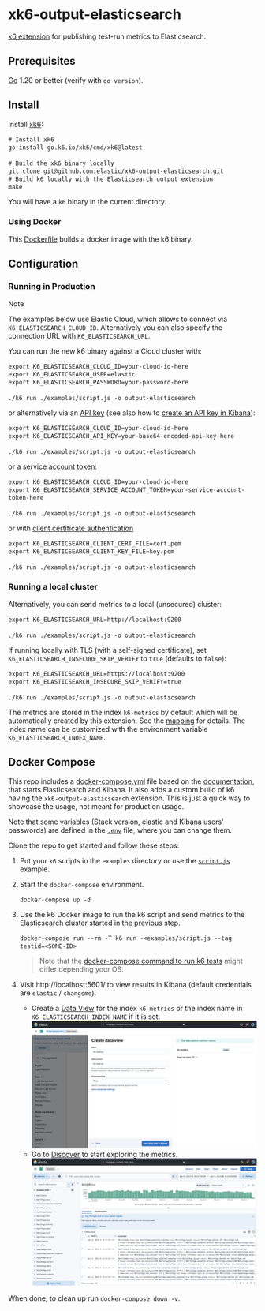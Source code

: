 # xk6-output-elasticsearch

[k6 extension](https://k6.io/docs/extensions/) for publishing test-run metrics to Elasticsearch.

## Prerequisites

[Go](https://golang.org/) 1.20 or better (verify with `go version`).

## Install

Install [xk6](https://k6.io/docs/extensions/guides/build-a-k6-binary-using-go/):

```shell
# Install xk6
go install go.k6.io/xk6/cmd/xk6@latest

# Build the xk6 binary locally
git clone git@github.com:elastic/xk6-output-elasticsearch.git
# Build k6 locally with the Elasticsearch output extension
make
```

You will have a `k6` binary in the current directory.

### Using Docker

This [Dockerfile](./Dockerfile) builds a docker image with the k6 binary.

## Configuration

### Running in Production

> [!NOTE]
> The examples below use Elastic Cloud, which allows to connect via `K6_ELASTICSEARCH_CLOUD_ID`. Alternatively you can also specify the connection URL with `K6_ELASTICSEARCH_URL`.

You can run the new k6 binary against a Cloud cluster with:
```shell
export K6_ELASTICSEARCH_CLOUD_ID=your-cloud-id-here
export K6_ELASTICSEARCH_USER=elastic
export K6_ELASTICSEARCH_PASSWORD=your-password-here

./k6 run ./examples/script.js -o output-elasticsearch
```

or alternatively via an [API key](https://www.elastic.co/guide/en/elasticsearch/reference/current/security-api-create-api-key.html) (see also how to [create an API key in Kibana](https://www.elastic.co/guide/en/kibana/current/api-keys.html)):
```shell
export K6_ELASTICSEARCH_CLOUD_ID=your-cloud-id-here
export K6_ELASTICSEARCH_API_KEY=your-base64-encoded-api-key-here

./k6 run ./examples/script.js -o output-elasticsearch
```

or a [service account token](https://www.elastic.co/guide/en/elasticsearch/reference/current/service-accounts.html#service-accounts-tokens):
```shell
export K6_ELASTICSEARCH_CLOUD_ID=your-cloud-id-here
export K6_ELASTICSEARCH_SERVICE_ACCOUNT_TOKEN=your-service-account-token-here

./k6 run ./examples/script.js -o output-elasticsearch
```

or with [client certificate authentication](https://www.elastic.co/guide/en/elasticsearch/reference/current/pki-realm.html)
```shell
export K6_ELASTICSEARCH_CLIENT_CERT_FILE=cert.pem
export K6_ELASTICSEARCH_CLIENT_KEY_FILE=key.pem

./k6 run ./examples/script.js -o output-elasticsearch
```

### Running a local cluster

Alternatively, you can send metrics to a local (unsecured) cluster:

```shell
export K6_ELASTICSEARCH_URL=http://localhost:9200

./k6 run ./examples/script.js -o output-elasticsearch
```

If running locally with TLS (with a self-signed certificate), set `K6_ELASTICSEARCH_INSECURE_SKIP_VERIFY` to `true` (defaults to `false`):

```shell
export K6_ELASTICSEARCH_URL=https://localhost:9200
export K6_ELASTICSEARCH_INSECURE_SKIP_VERIFY=true

./k6 run ./examples/script.js -o output-elasticsearch
```

The metrics are stored in the index `k6-metrics` by default which will be automatically created by this extension. See the [mapping](pkg/esoutput/mapping.json) for details. The index name can be customized with the environment variable `K6_ELASTICSEARCH_INDEX_NAME`.

## Docker Compose

This repo includes a [docker-compose.yml](./docker-compose.yml) file based on the [documentation](https://www.elastic.co/guide/en/elasticsearch/reference/current/docker.html#docker-file), that starts Elasticsearch and Kibana. It also adds a custom build of k6 having the `xk6-output-elasticsearch` extension. This is just a quick way to showcase the usage, not meant for production usage.

Note that some variables (Stack version, elastic and Kibana users' passwords) are defined in the [`.env`](.env) file, where you can change them.

Clone the repo to get started and follow these steps: 

1. Put your `k6` scripts in the `examples` directory or use the [`script.js`](examples/script.js) example.

3. Start the `docker-compose` environment.

	```shell
	docker-compose up -d
	```

4. Use the k6 Docker image to run the k6 script and send metrics to the Elasticsearch cluster started in the previous step.

    ```shell
    docker-compose run --rm -T k6 run -<examples/script.js --tag testid=<SOME-ID>
    ```

	> Note that the [docker-compose command to run k6 tests](https://k6.io/docs/getting-started/running-k6/) might differ depending your OS.

5. Visit http://localhost:5601/ to view results in Kibana (default credentials are `elastic` / `changeme`).

    - Create a [Data View](https://www.elastic.co/guide/en/kibana/current/data-views.html) for the index `k6-metrics` or the index name in `K6_ELASTICSEARCH_INDEX_NAME` if it is set.
        ![Kibana Data View](./images/kibana-data-view.png)
    - Go to [Discover](https://www.elastic.co/guide/en/kibana/current/discover.html) to start exploring the metrics.
        ![Kibana Discover](./images/kibana-discover.png)

When done, to clean up run `docker-compose down -v`.
